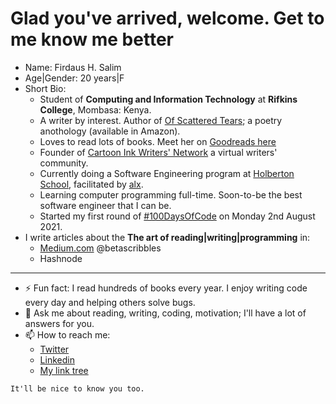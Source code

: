 # Glad you've arrived, welcome. Get to me know me better
* Name: Firdaus H. Salim
* Age|Gender: 20 years|F
* Short Bio: 
  - Student of **Computing and Information Technology** at **Rifkins College**, Mombasa: Kenya.
  - A writer by interest. Author of [Of Scattered Tears](https://www.amazon.com/Scattered-Tears-Heartbreak-Heals/dp/B092P9NQTP); a poetry anothology (available in Amazon).
  - Loves to read lots of books. Meet her on [Goodreads here](https://www.goodreads.com/author/show/21309619.Firdaus_H_Salim)
  - Founder of [Cartoon Ink Writers' Network](https://sites.google.com/view/cartoon-ink-writers-network/home) a virtual writers' community.
  - Currently doing a Software Engineering program at [Holberton School](https://www.holbertonschool.com/), facilitated by [alx](https://www.alxafrica.com/software/).
  - Learning computer programming full-time. Soon-to-be the best software engineer that I can be.
  - Started my first round of [#100DaysOfCode](https://github.com/betascribbles/100DaysOfCode) on Monday 2nd August 2021.
* I write articles about the **The art of reading|writing|programming** in: 
  * [Medium.com](https://betascribbles.medium.com/) @betascribbles
  * Hashnode
---
* ⚡ Fun fact: I read hundreds of books every year. I enjoy writing code every day and helping others solve bugs.
* 💬 Ask me about reading, writing, coding, motivation; I'll have a lot of answers for you.
* 📫 How to reach me:
  - [Twitter](https://twitter.com/BetaScribbles)
  - [Linkedin](https://www.linkedin.com/in/firdaus-hassan-73589118b/)
  - [My link tree](https://linktr.ee/firdaus_h_salim)

```It'll be nice to know you too.```
     
